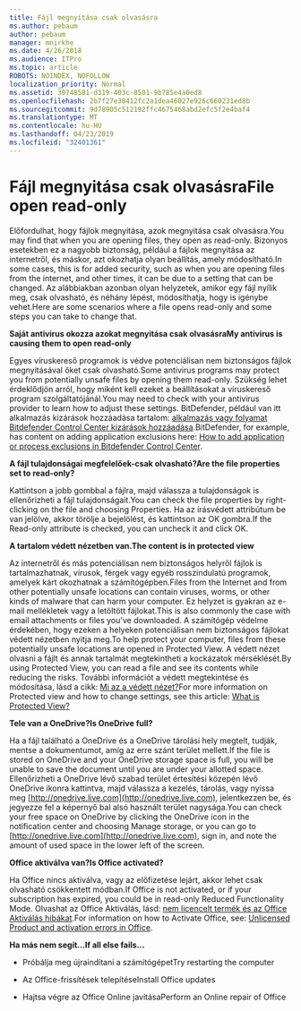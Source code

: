 ```yaml
---
title: Fájl megnyitása csak olvasásra
ms.author: pebaum
author: pebaum
manager: mnirkhe
ms.date: 4/26/2018
ms.audience: ITPro
ms.topic: article
ROBOTS: NOINDEX, NOFOLLOW
localization_priority: Normal
ms.assetid: 39748581-d319-403c-8501-9b785e4a0ed8
ms.openlocfilehash: 2b7f27e38412fc2a1dea46027e926c660231ed8b
ms.sourcegitcommit: 9d78905c512192ffc4675468abd2efc5f2e4baf4
ms.translationtype: MT
ms.contentlocale: hu-HU
ms.lasthandoff: 04/23/2019
ms.locfileid: "32401361"
---
```

# <a name="file-open-read-only"></a><span data-ttu-id="b64d8-102">Fájl megnyitása csak olvasásra</span><span class="sxs-lookup"><span data-stu-id="b64d8-102">File open read-only</span></span>

<span data-ttu-id="b64d8-103">Előfordulhat, hogy fájlok megnyitása, azok megnyitása csak olvasásra.</span><span class="sxs-lookup"><span data-stu-id="b64d8-103">You may find that when you are opening files, they open as read-only.</span></span> <span data-ttu-id="b64d8-104">Bizonyos esetekben ez a nagyobb biztonság, például a fájlok megnyitása az internetről, és máskor, azt okozhatja olyan beállítás, amely módosítható.</span><span class="sxs-lookup"><span data-stu-id="b64d8-104">In some cases, this is for added security, such as when you are opening files from the internet, and other times, it can be due to a setting that can be changed.</span></span> <span data-ttu-id="b64d8-105">Az alábbiakban azonban olyan helyzetek, amikor egy fájl nyílik meg, csak olvasható, és néhány lépést, módosíthatja, hogy is igénybe vehet.</span><span class="sxs-lookup"><span data-stu-id="b64d8-105">Here are some scenarios where a file opens read-only and some steps you can take to change that.</span></span>
  
 <span data-ttu-id="b64d8-106">**Saját antivirus okozza azokat megnyitása csak olvasásra**</span><span class="sxs-lookup"><span data-stu-id="b64d8-106">**My antivirus is causing them to open read-only**</span></span>
  
<span data-ttu-id="b64d8-107">Egyes víruskereső programok is védve potenciálisan nem biztonságos fájlok megnyitásával őket csak olvasható.</span><span class="sxs-lookup"><span data-stu-id="b64d8-107">Some antivirus programs may protect you from potentially unsafe files by opening them read-only.</span></span> <span data-ttu-id="b64d8-108">Szükség lehet érdeklődjön arról, hogy miként kell ezeket a beállításokat a víruskereső program szolgáltatójánál.</span><span class="sxs-lookup"><span data-stu-id="b64d8-108">You may need to check with your antivirus provider to learn how to adjust these settings.</span></span> <span data-ttu-id="b64d8-109">BitDefender, például van itt alkalmazás kizárások hozzáadása tartalom: [alkalmazás vagy folyamat Bitdefender Control Center kizárások hozzáadása](https://www.bitdefender.com/support/how-to-add-application-or-process-exclusions-in-bitdefender-control-center-1119.mdl).</span><span class="sxs-lookup"><span data-stu-id="b64d8-109">BitDefender, for example, has content on adding application exclusions here: [How to add application or process exclusions in Bitdefender Control Center](https://www.bitdefender.com/support/how-to-add-application-or-process-exclusions-in-bitdefender-control-center-1119.mdl).</span></span>
  
 <span data-ttu-id="b64d8-110">**A fájl tulajdonságai megfelelőek-csak olvasható?**</span><span class="sxs-lookup"><span data-stu-id="b64d8-110">**Are the file properties set to read-only?**</span></span>
  
<span data-ttu-id="b64d8-111">Kattintson a jobb gombbal a fájlra, majd válassza a tulajdonságok is ellenőrizheti a fájl tulajdonságait.</span><span class="sxs-lookup"><span data-stu-id="b64d8-111">You can check the file properties by right-clicking on the file and choosing Properties.</span></span> <span data-ttu-id="b64d8-112">Ha az írásvédett attribútum be van jelölve, akkor törölje a bejelölést, és kattintson az OK gombra.</span><span class="sxs-lookup"><span data-stu-id="b64d8-112">If the Read-only attribute is checked, you can uncheck it and click OK.</span></span>
  
 <span data-ttu-id="b64d8-113">**A tartalom védett nézetben van.**</span><span class="sxs-lookup"><span data-stu-id="b64d8-113">**The content is in protected view**</span></span>
  
<span data-ttu-id="b64d8-114">Az internetről és más potenciálisan nem biztonságos helyről fájlok is tartalmazhatnak, vírusok, férgek vagy egyéb rosszindulatú programok, amelyek kárt okozhatnak a számítógépben.</span><span class="sxs-lookup"><span data-stu-id="b64d8-114">Files from the Internet and from other potentially unsafe locations can contain viruses, worms, or other kinds of malware that can harm your computer.</span></span> <span data-ttu-id="b64d8-115">Ez helyzet is gyakran az e-mail mellékletek vagy a letöltött fájlokat.</span><span class="sxs-lookup"><span data-stu-id="b64d8-115">This is also commonly the case with email attachments or files you've downloaded.</span></span> <span data-ttu-id="b64d8-116">A számítógép védelme érdekében, hogy ezeken a helyeken potenciálisan nem biztonságos fájlokat védett nézetben nyitja meg.</span><span class="sxs-lookup"><span data-stu-id="b64d8-116">To help protect your computer, files from these potentially unsafe locations are opened in Protected View.</span></span> <span data-ttu-id="b64d8-117">A védett nézet olvasni a fájlt és annak tartalmát megtekintheti a kockázatok mérséklését.</span><span class="sxs-lookup"><span data-stu-id="b64d8-117">By using Protected View, you can read a file and see its contents while reducing the risks.</span></span> <span data-ttu-id="b64d8-118">További információt a védett megtekintése és módosítása, lásd a cikk: [Mi az a védett nézet?](https://support.office.com/article/d6f09ac7-e6b9-4495-8e43-2bbcdbcb6653)</span><span class="sxs-lookup"><span data-stu-id="b64d8-118">For more information on Protected view and how to change settings, see this article: [What is Protected View?](https://support.office.com/article/d6f09ac7-e6b9-4495-8e43-2bbcdbcb6653)</span></span>
  
 <span data-ttu-id="b64d8-119">**Tele van a OneDrive?**</span><span class="sxs-lookup"><span data-stu-id="b64d8-119">**Is OneDrive full?**</span></span>
  
<span data-ttu-id="b64d8-120">Ha a fájl található a OneDrive és a OneDrive tárolási hely megtelt, tudják, mentse a dokumentumot, amíg az erre szánt terület mellett.</span><span class="sxs-lookup"><span data-stu-id="b64d8-120">If the file is stored on OneDrive and your OneDrive storage space is full, you will be unable to save the document until you are under your allotted space.</span></span> <span data-ttu-id="b64d8-121">Ellenőrizheti a OneDrive lévő szabad terület értesítési közepén lévő OneDrive ikonra kattintva, majd válassza a kezelés, tárolás, vagy nyissa meg [http://onedrive.live.com](http://onedrive.live.com), jelentkezzen be, és jegyezze fel a képernyő bal alsó használt terület nagysága.</span><span class="sxs-lookup"><span data-stu-id="b64d8-121">You can check your free space on OneDrive by clicking the OneDrive icon in the notification center and choosing Manage storage, or you can go to [http://onedrive.live.com](http://onedrive.live.com), sign in, and note the amount of used space in the lower left of the screen.</span></span>
  
 <span data-ttu-id="b64d8-122">**Office aktiválva van?**</span><span class="sxs-lookup"><span data-stu-id="b64d8-122">**Is Office activated?**</span></span>
  
<span data-ttu-id="b64d8-123">Ha Office nincs aktiválva, vagy az előfizetése lejárt, akkor lehet csak olvasható csökkentett módban.</span><span class="sxs-lookup"><span data-stu-id="b64d8-123">If Office is not activated, or if your subscription has expired, you could be in read-only Reduced Functionality Mode.</span></span> <span data-ttu-id="b64d8-124">Olvashat az Office Aktiválás, lásd: [nem licencelt termék és az Office Aktiválás hibákat](https://support.office.com/article/0d23d3c0-c19c-4b2f-9845-5344fedc4380).</span><span class="sxs-lookup"><span data-stu-id="b64d8-124">For information on how to Activate Office, see: [Unlicensed Product and activation errors in Office](https://support.office.com/article/0d23d3c0-c19c-4b2f-9845-5344fedc4380).</span></span>
  
 <span data-ttu-id="b64d8-125">**Ha más nem segít...**</span><span class="sxs-lookup"><span data-stu-id="b64d8-125">**If all else fails...**</span></span>
  
- <span data-ttu-id="b64d8-126">Próbálja meg újraindítani a számítógépet</span><span class="sxs-lookup"><span data-stu-id="b64d8-126">Try restarting the computer</span></span>
    
- <span data-ttu-id="b64d8-127">Az Office-frissítések telepítése</span><span class="sxs-lookup"><span data-stu-id="b64d8-127">Install Office updates</span></span>
    
- <span data-ttu-id="b64d8-128">Hajtsa végre az Office Online javítása</span><span class="sxs-lookup"><span data-stu-id="b64d8-128">Perform an Online repair of Office</span></span>
    

